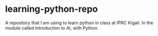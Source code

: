 # learning-python-repo
A repository that I am using to learn python in class at IPRC Kigali. In the module called Introduction to AI, with Python.
